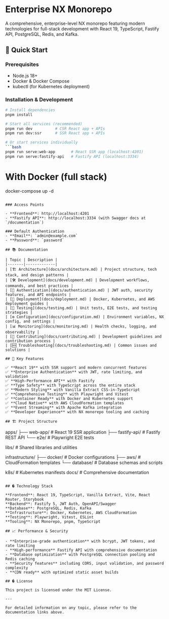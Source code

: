 # Enterprise NX Monorepo

A comprehensive, enterprise-level NX monorepo featuring modern technologies for full-stack development with React 19, TypeScript, Fastify API, PostgreSQL, Redis, and Kafka.

## 🚀 Quick Start

### Prerequisites
- Node.js 18+
- Docker & Docker Compose
- kubectl (for Kubernetes deployment)

### Installation & Development

```bash
# Install dependencies
pnpm install

# Start all services (recommended)
pnpm run dev          # CSR React app + APIs
pnpm run dev:ssr      # SSR React app + APIs

# Or start services individually
```bash
pnpm run serve:web-app       # React SSR app (localhost:4201)
pnpm run serve:fastify-api   # Fastify API (localhost:3334)
```

# With Docker (full stack)
docker-compose up -d
```

### Access Points

- **Frontend**: http://localhost:4201
- **Fastify API**: http://localhost:3334 (with Swagger docs at `/documentation`)

### Default Authentication
- **Email**: `admin@example.com`
- **Password**: `password`

## 📚 Documentation

| Topic | Description |
|-------|-------------|
| [🏗️ Architecture](docs/architecture.md) | Project structure, tech stack, and design patterns |
| [🛠️ Development](docs/development.md) | Development workflows, commands, and best practices |
| [🔐 Authentication](docs/authentication.md) | JWT auth, security features, and API endpoints |
| [🐳 Deployment](docs/deployment.md) | Docker, Kubernetes, and AWS deployment guides |
| [🧪 Testing](docs/testing.md) | Unit tests, E2E tests, and testing strategies |
| [⚙️ Configuration](docs/configuration.md) | Environment variables, NX config, and settings |
| [📊 Monitoring](docs/monitoring.md) | Health checks, logging, and observability |
| [🤝 Contributing](docs/contributing.md) | Development guidelines and contribution process |
| [🆘 Troubleshooting](docs/troubleshooting.md) | Common issues and solutions |

## 🔧 Key Features

✅ **React 19** with SSR support and modern concurrent features  
✅ **Enterprise Authentication** with JWT, rate limiting, and validation  
✅ **High-Performance API** with Fastify  
✅ **Type Safety** with TypeScript across the entire stack  
✅ **Modern Styling** with Vanilla Extract CSS-in-TypeScript  
✅ **Comprehensive Testing** with Playwright and Vitest  
✅ **Container Ready** with Docker and Kubernetes support  
✅ **Cloud Native** with AWS CloudFormation templates  
✅ **Event Streaming** with Apache Kafka integration  
✅ **Developer Experience** with NX monorepo tooling and caching  

## 🏗️ Project Structure

```
apps/
├── web-app/          # React 19 SSR application
├── fastify-api/      # Fastify REST API
└── e2e/              # Playwright E2E tests

libs/                 # Shared libraries and utilities

infrastructure/
├── docker/          # Docker configurations
├── aws/            # CloudFormation templates
└── database/       # Database schemas and scripts

k8s/                 # Kubernetes manifests
docs/               # Comprehensive documentation
```

## � Technology Stack

**Frontend**: React 19, TypeScript, Vanilla Extract, Vite, React Router, Storybook  
**Backend**: Fastify 5, JWT Auth, OpenAPI/Swagger  
**Database**: PostgreSQL, Redis, Kafka  
**Infrastructure**: Docker, Kubernetes, AWS CloudFormation  
**Testing**: Playwright, Vitest, ESLint  
**Tooling**: NX Monorepo, pnpm, TypeScript

## 📈 Performance & Security

- **Enterprise-grade authentication** with bcrypt, JWT tokens, and rate limiting
- **High-performance** Fastify API with comprehensive documentation
- **Database optimization** with PostgreSQL connection pooling and Redis caching
- **Security features** including CORS, input validation, and password complexity
- **CDN ready** with optimized static asset builds

## � License

This project is licensed under the MIT License.

---

For detailed information on any topic, please refer to the documentation links above.
